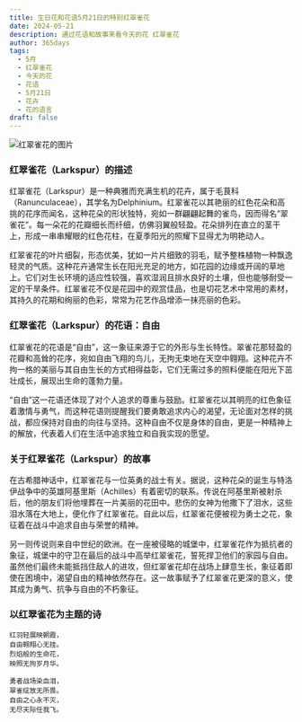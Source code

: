 ```yaml
---
title: 生日花和花语5月21日的特别红翠雀花
date: 2024-05-21
description: 通过花语和故事来看今天的花 红翠雀花
author: 365days
tags:
  - 5月
  - 红翠雀花
  - 今天的花
  - 花语
  - 5月21日
  - 花卉
  - 花的语言
draft: false
---
```


![红翠雀花的图片](https://cdn.pixabay.com/photo/2019/08/28/07/43/nature-4436024_1280.jpg#center#center)


### 红翠雀花（Larkspur）的描述

红翠雀花（Larkspur）是一种典雅而充满生机的花卉，属于毛茛科（Ranunculaceae），其学名为Delphinium。红翠雀花以其艳丽的红色花朵和高挑的花序而闻名，这种花朵的形状独特，宛如一群翩翩起舞的雀鸟，因而得名“翠雀花”。每一朵花的花瓣细长而纤细，仿佛羽翼般轻盈。花朵排列在直立的茎干上，形成一串串耀眼的红色花柱，在夏季阳光的照耀下显得尤为明艳动人。

红翠雀花的叶片细裂，形态优美，犹如一片片细致的羽毛，赋予整株植物一种飘逸轻灵的气质。这种花卉通常生长在阳光充足的地方，如花园的边缘或开阔的草地上。它们对生长环境的适应性较强，喜欢湿润且排水良好的土壤，但也能够耐受一定的干旱条件。红翠雀花不仅是花园中的观赏佳品，也是切花艺术中常用的素材，其持久的花期和绚丽的色彩，常常为花艺作品增添一抹亮丽的色彩。

### 红翠雀花（Larkspur）的花语：自由

红翠雀花的花语是“自由”，这一象征来源于它的外形与生长特性。翠雀花那轻盈的花瓣和高耸的花序，宛如自由飞翔的鸟儿，无拘无束地在天空中翱翔。这种花卉不拘一格的美丽与其自由生长的方式相得益彰，它们无需过多的照料便能在阳光下茁壮成长，展现出生命的蓬勃力量。

“自由”这一花语还体现了对个人追求的尊重与鼓励。红翠雀花以其明亮的红色象征着激情与勇气，而这种花语则提醒我们要勇敢追求内心的渴望，无论面对怎样的挑战，都应保持对自由的向往与坚持。这种自由不仅是身体的自由，更是一种精神上的解放，代表着人们在生活中追求独立和自我实现的愿望。

### 关于红翠雀花（Larkspur）的故事

在古希腊神话中，红翠雀花与一位英勇的战士有关。据说，这种花朵的诞生与特洛伊战争中的英雄阿基里斯（Achilles）有着密切的联系。传说在阿基里斯被射杀后，他的朋友们将他埋葬在一片美丽的花田中。悲伤的女神为他撒下了泪水，这些泪水落在大地上，便化作了红翠雀花。自此以后，红翠雀花便被视为勇士之花，象征着在战斗中追求自由与荣誉的精神。

另一则传说则来自中世纪的欧洲。在一座被侵略的城堡中，红翠雀花作为抵抗者的象征，城堡中的守卫在最后的战斗中高举红翠雀花，誓死捍卫他们的家园与自由。虽然他们最终未能抵挡住敌人的进攻，但红翠雀花却在战场上肆意生长，象征着即使在困境中，渴望自由的精神依然存在。这一故事赋予了红翠雀花更深的意义，使其成为勇气、抗争与自由的不朽象征。

### 以红翠雀花为主题的诗

	红羽轻展映朝霞，  
	自由翱翔心无挂。  
	烈焰般的生命花，  
	映照无拘岁月华。
	
	勇者战场染血泪，  
	翠雀绽放无所畏。  
	自由之心永不灭，  
	无尽天际任我飞。
